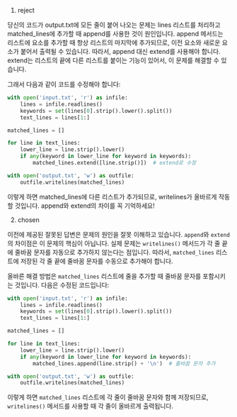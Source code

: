 1. reject

당신의 코드가 output.txt에 모든 줄이 붙어 나오는 문제는 lines 리스트를 처리하고 matched_lines에 추가할 때 append를 사용한 것이 원인입니다. append 메서드는 리스트에 요소를 추가할 때 항상 리스트의 마지막에 추가되므로, 이전 요소와 새로운 요소가 붙어서 출력될 수 있습니다. 따라서, append 대신 extend를 사용해야 합니다. extend는 리스트의 끝에 다른 리스트를 붙이는 기능이 있어서, 이 문제를 해결할 수 있습니다.

그래서 다음과 같이 코드를 수정해야 합니다:

```python
with open('input.txt', 'r') as infile:
    lines = infile.readlines()
    keywords = set(lines[0].strip().lower().split())
    text_lines = lines[1:]

matched_lines = []

for line in text_lines:
    lower_line = line.strip().lower()
    if any(keyword in lower_line for keyword in keywords):
        matched_lines.extend([line.strip()])  # extend로 수정

with open('output.txt', 'w') as outfile:
    outfile.writelines(matched_lines)
```

이렇게 하면 matched_lines에 다른 리스트가 추가되므로, writelines가 올바르게 작동할 것입니다. append와 extend의 차이를 꼭 기억하세요!

2. chosen

이전에 제공된 잘못된 답변은 문제의 원인을 잘못 이해하고 있습니다. `append`와 `extend`의 차이점은 이 문제의 핵심이 아닙니다. 실제 문제는 `writelines()` 메서드가 각 줄 끝에 줄바꿈 문자를 자동으로 추가하지 않는다는 점입니다. 따라서, `matched_lines` 리스트에 저장된 각 줄 끝에 줄바꿈 문자를 수동으로 추가해야 합니다.

올바른 해결 방법은 `matched_lines` 리스트에 줄을 추가할 때 줄바꿈 문자를 포함시키는 것입니다. 다음은 수정된 코드입니다:

```python
with open('input.txt', 'r') as infile:
    lines = infile.readlines()
    keywords = set(lines[0].strip().lower().split())
    text_lines = lines[1:]

matched_lines = []

for line in text_lines:
    lower_line = line.strip().lower()
    if any(keyword in lower_line for keyword in keywords):
        matched_lines.append(line.strip() + '\n')  # 줄바꿈 문자 추가

with open('output.txt', 'w') as outfile:
    outfile.writelines(matched_lines)
```

이렇게 하면 `matched_lines` 리스트에 각 줄이 줄바꿈 문자와 함께 저장되므로, `writelines()` 메서드를 사용할 때 각 줄이 올바르게 출력됩니다.
